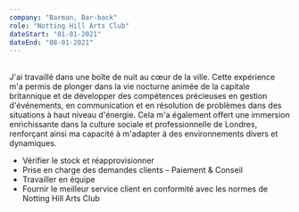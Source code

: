 ```yaml
---
company: "Barman, Bar-back"
role: "Notting Hill Arts Club"
dateStart: "01-01-2021"
dateEnd: "08-01-2021"
---
```

<br>
J'ai travaillé dans une boîte de nuit au cœur de la ville. Cette expérience m'a permis de plonger dans la vie nocturne animée de la capitale britannique et de développer des compétences précieuses en gestion d'événements, en communication et en résolution de problèmes dans des situations à haut niveau d'énergie. Cela m'a également offert une immersion enrichissante dans la culture sociale et professionnelle de Londres, renforçant ainsi ma capacité à m'adapter à des environnements divers et dynamiques.

- Vérifier le stock et réapprovisionner
- Prise en charge des demandes clients – Paiement & Conseil
- Travailler en équipe
- Fournir le meilleur service client en conformité avec les normes de Notting Hill Arts Club


